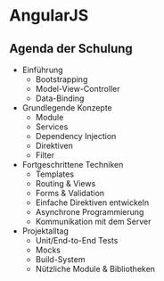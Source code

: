 # AngularJS

## Agenda der Schulung

* Einführung 
  * Bootstrapping 
  * Model-View-Controller
  * Data-Binding
* Grundlegende Konzepte
  * Module
  * Services
  * Dependency Injection
  * Direktiven
  * Filter
* Fortgeschrittene Techniken
  * Templates
  * Routing & Views
  * Forms & Validation
  * Einfache Direktiven entwickeln
  * Asynchrone Programmierung
  * Kommunikation mit dem Server
* Projektalltag
  * Unit/End-to-End Tests
  * Mocks
  * Build-System
  * Nützliche Module & Bibliotheken

